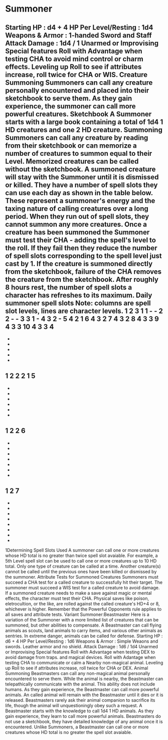 # Summoner
Starting HP : d4 + 4
HP Per Level/Resting : 1d4
Weapons & Armor : 1-handed Sword and Staff
Attack Damage : 1d4 / 1 Unarmed or Improvising
Special features
Roll with Advantage when testing CHA to avoid mind control or charm effects.
Leveling up
Roll to see if attributes increase, roll twice for CHA or WIS.
Creature Summoning
Summoners can call any creature personally encountered and placed into their sketchbook to serve them. As they gain
experience, the summoner can call more powerful creatures.
Sketchbook
A Summoner starts with a large book containing a total of 1d4 1 HD creatures and one 2 HD creature.
Summoning
Summoners can call any creature by reading from their sketchbook or can memorize a number of creatures to summon equal to
their Level. Memorized creatures can be called without the sketchbook. A summoned creature will stay with the Summoner until
it is dismissed or killed.
They have a number of spell slots they can use each day as shown in the table below. These represent a summoner's energy and
the taxing nature of calling creatures over a long period. When they run out of spell slots, they cannot summon any more
creatures.
Once a creature has been summoned the Summoner must test their CHA - adding the spell's level to the roll. If they fail then they
reduce the number of spell slots corresponding to the spell level just cast by 1. If the creature is summoned directly from the
sketchbook, failure of the CHA removes the creature from the sketchbook.
After roughly 8 hours rest, the number of spell slots a character has refreshes to its maximum.
Daily summoner spell slots
Note: columns are spell slot levels, lines are character levels.
1
2
3
1 1 - -
2 2 - -
3 3 1 -
4 3 2 -
5 4 2 1
6 4 3 2
7 4 3 2
8 4 3 3
9 4 3 3
10 4 3 3
4
-
-
-
-
-
-
1
2
2
2
1
5
-
-
-
-
-
-
-
1
2
2
6
-
-
-
-
-
-
-
-
1
2
7
-
-
-
-
-
-
-
-
-
1Determining Spell Slots Used
A summoner can call one or more creatures whose HD total is no greater than twice spell slot avaiable. For example, a 5th Level
spell slot can be used to call one or more creatures up to 10 HD total. Only one type of creature can be called at a time. Another
creature(s) cannot be called until the previous ones have been killed or dismissed by the summoner.
Attribute Tests for Summoned Creatures
Summoners must succeed a CHA test for a called creature to successfully hit their target. The summoner must succeed a WIS
test for a called creature to avoid damage.
If a summoned creature needs to make a save against magic or mental effects, the character must test their CHA. Physical
saves like poison, eletrocultion, or the like, are rolled against the called creature's HD+4 or 8, whichever is higher. Remember
that the Powerful Opponents rule applies to all saves and attribute tests.
Variant Summoner:Beastmaster
Here is a variation of the Summoner with a more limited list of creatures that can be summoned, but other abilities to
compensate. A Beastmaster can call flying animals as scouts, land animals to carry items, and various other animals as
sentries. In extreme danger, animals can be called for defense.
Starting HP : d6 + 4
HP Per Level/Resting : 1d6
Weapons & Armor : Simple Weaons and swords. Leather armor and no shield.
Attack Damage : 1d6 / 1d4 Unarmed or Improvising
Special features
Roll with Advantage when testing DEX to avoid damage from traps. and magical devices.
Roll with Adantage when testing CHA to communicate or calm a Nearby non-magical animal.
Leveling up
Roll to see if attributes increase, roll twice for CHA or DEX.
Animal Summoning
Beastmasters can call any non-magical animal personally encountered to serve them. While the animal is nearby, the
Beastmaster can telepathically communicate with the animal. This ability does not include humans. As they gain experience, the
Beastmaster can call more powerful animals. An called animal will remain with the Beastmaster until it dies or it is released.
Beastmasters rarely ask their animal companion to sacrifice its life, though the animal will unquestioningly obey such a request.
A Beastmaster starts with the knowledge to call 1d4 1 HD animals. As they gain experience, they learn to call more powerful
animals. Beastmasters do not use a sketchbook, they have detailed knowledge of any animal once it is encountered.
Unlike Summoners, a Beastmaster can call one or more creatures whose HD total is no greater the spell slot avaiable.